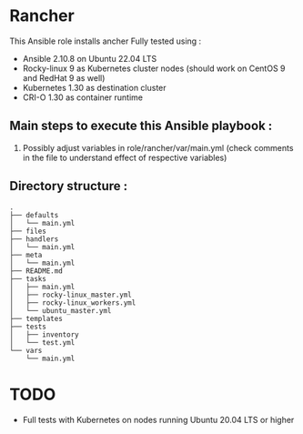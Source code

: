 # Rancher 
This Ansible role installs 
ancher
Fully tested using :
* Ansible 2.10.8 on Ubuntu 22.04 LTS
* Rocky-linux 9 as Kubernetes cluster nodes (should work on CentOS 9 and RedHat 9 as well)
* Kubernetes 1.30 as destination cluster
* CRI-O 1.30 as container runtime

## Main steps to execute this Ansible playbook :
1. Possibly adjust variables in role/rancher/var/main.yml (check comments in the file to understand effect of respective variables)
   
## Directory structure :
```
.
├── defaults
│   └── main.yml
├── files
├── handlers
│   └── main.yml
├── meta
│   └── main.yml
├── README.md
├── tasks
│   ├── main.yml
│   ├── rocky-linux_master.yml
│   ├── rocky-linux_workers.yml
│   └── ubuntu_master.yml
├── templates
├── tests
│   ├── inventory
│   └── test.yml
└── vars
    └── main.yml
```
# TODO
* Full tests with Kubernetes on nodes running Ubuntu 20.04 LTS or higher

